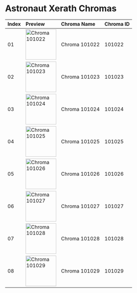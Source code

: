 # Astronaut Xerath Chromas

| Index | Preview | Chroma Name | Chroma ID |
|:---|:---|:---|:---|
| 01 | <img src='https://raw.communitydragon.org/latest/plugins/rcp-be-lol-game-data/global/default/v1/champion-chroma-images/101/101022.png' alt='Chroma 101022' width='100'> | Chroma 101022 | 101022 |
| 02 | <img src='https://raw.communitydragon.org/latest/plugins/rcp-be-lol-game-data/global/default/v1/champion-chroma-images/101/101023.png' alt='Chroma 101023' width='100'> | Chroma 101023 | 101023 |
| 03 | <img src='https://raw.communitydragon.org/latest/plugins/rcp-be-lol-game-data/global/default/v1/champion-chroma-images/101/101024.png' alt='Chroma 101024' width='100'> | Chroma 101024 | 101024 |
| 04 | <img src='https://raw.communitydragon.org/latest/plugins/rcp-be-lol-game-data/global/default/v1/champion-chroma-images/101/101025.png' alt='Chroma 101025' width='100'> | Chroma 101025 | 101025 |
| 05 | <img src='https://raw.communitydragon.org/latest/plugins/rcp-be-lol-game-data/global/default/v1/champion-chroma-images/101/101026.png' alt='Chroma 101026' width='100'> | Chroma 101026 | 101026 |
| 06 | <img src='https://raw.communitydragon.org/latest/plugins/rcp-be-lol-game-data/global/default/v1/champion-chroma-images/101/101027.png' alt='Chroma 101027' width='100'> | Chroma 101027 | 101027 |
| 07 | <img src='https://raw.communitydragon.org/latest/plugins/rcp-be-lol-game-data/global/default/v1/champion-chroma-images/101/101028.png' alt='Chroma 101028' width='100'> | Chroma 101028 | 101028 |
| 08 | <img src='https://raw.communitydragon.org/latest/plugins/rcp-be-lol-game-data/global/default/v1/champion-chroma-images/101/101029.png' alt='Chroma 101029' width='100'> | Chroma 101029 | 101029 |
